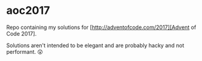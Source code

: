# aoc2017
Repo containing my solutions for [http://adventofcode.com/2017][Advent of Code 2017].

Solutions aren't intended to be elegant and are probably hacky and not performant. 😲
